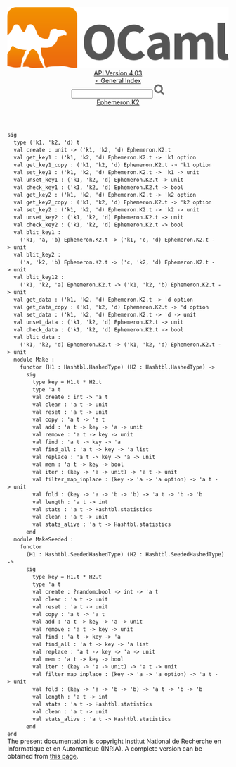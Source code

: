 <!-- ((! set title API !)) ((! set documentation !)) ((! set api !)) ((! set nobreadcrumb !)) -->
<div class="api"><header><nav class="toc brand"><a class="brand" href="https://ocaml.org/"><img src="colour-logo-gray.svg" class="svg" alt="OCaml"></a></nav><nav class="toc"><div class="toc_version"><a href="/docs" id="version-select">API Version 4.03</a></div><a href="index.html">&lt; General Index</a><div class="api_search"><input type="text" name="apisearch" id="api_search" oninput="mySearch(false);" onkeypress="this.oninput();" onclick="this.oninput();" onpaste="this.oninput();">
<img src="search_icon.svg" alt="Search" class="svg" onclick="mySearch(false)"></div>
<div id="search_results"></div><div class="toc_title"><a href="Ephemeron.K2.html">Ephemeron.K2</a></div><ul></ul></nav></header>
<code class="code"><span class="keyword">sig</span>
&nbsp;&nbsp;<span class="keyword">type</span>&nbsp;(<span class="keywordsign">'</span>k1,&nbsp;<span class="keywordsign">'</span>k2,&nbsp;<span class="keywordsign">'</span>d)&nbsp;t
&nbsp;&nbsp;<span class="keyword">val</span>&nbsp;create&nbsp;:&nbsp;unit&nbsp;<span class="keywordsign">-&gt;</span>&nbsp;(<span class="keywordsign">'</span>k1,&nbsp;<span class="keywordsign">'</span>k2,&nbsp;<span class="keywordsign">'</span>d)&nbsp;<span class="constructor">Ephemeron</span>.<span class="constructor">K2</span>.t
&nbsp;&nbsp;<span class="keyword">val</span>&nbsp;get_key1&nbsp;:&nbsp;(<span class="keywordsign">'</span>k1,&nbsp;<span class="keywordsign">'</span>k2,&nbsp;<span class="keywordsign">'</span>d)&nbsp;<span class="constructor">Ephemeron</span>.<span class="constructor">K2</span>.t&nbsp;<span class="keywordsign">-&gt;</span>&nbsp;<span class="keywordsign">'</span>k1&nbsp;option
&nbsp;&nbsp;<span class="keyword">val</span>&nbsp;get_key1_copy&nbsp;:&nbsp;(<span class="keywordsign">'</span>k1,&nbsp;<span class="keywordsign">'</span>k2,&nbsp;<span class="keywordsign">'</span>d)&nbsp;<span class="constructor">Ephemeron</span>.<span class="constructor">K2</span>.t&nbsp;<span class="keywordsign">-&gt;</span>&nbsp;<span class="keywordsign">'</span>k1&nbsp;option
&nbsp;&nbsp;<span class="keyword">val</span>&nbsp;set_key1&nbsp;:&nbsp;(<span class="keywordsign">'</span>k1,&nbsp;<span class="keywordsign">'</span>k2,&nbsp;<span class="keywordsign">'</span>d)&nbsp;<span class="constructor">Ephemeron</span>.<span class="constructor">K2</span>.t&nbsp;<span class="keywordsign">-&gt;</span>&nbsp;<span class="keywordsign">'</span>k1&nbsp;<span class="keywordsign">-&gt;</span>&nbsp;unit
&nbsp;&nbsp;<span class="keyword">val</span>&nbsp;unset_key1&nbsp;:&nbsp;(<span class="keywordsign">'</span>k1,&nbsp;<span class="keywordsign">'</span>k2,&nbsp;<span class="keywordsign">'</span>d)&nbsp;<span class="constructor">Ephemeron</span>.<span class="constructor">K2</span>.t&nbsp;<span class="keywordsign">-&gt;</span>&nbsp;unit
&nbsp;&nbsp;<span class="keyword">val</span>&nbsp;check_key1&nbsp;:&nbsp;(<span class="keywordsign">'</span>k1,&nbsp;<span class="keywordsign">'</span>k2,&nbsp;<span class="keywordsign">'</span>d)&nbsp;<span class="constructor">Ephemeron</span>.<span class="constructor">K2</span>.t&nbsp;<span class="keywordsign">-&gt;</span>&nbsp;bool
&nbsp;&nbsp;<span class="keyword">val</span>&nbsp;get_key2&nbsp;:&nbsp;(<span class="keywordsign">'</span>k1,&nbsp;<span class="keywordsign">'</span>k2,&nbsp;<span class="keywordsign">'</span>d)&nbsp;<span class="constructor">Ephemeron</span>.<span class="constructor">K2</span>.t&nbsp;<span class="keywordsign">-&gt;</span>&nbsp;<span class="keywordsign">'</span>k2&nbsp;option
&nbsp;&nbsp;<span class="keyword">val</span>&nbsp;get_key2_copy&nbsp;:&nbsp;(<span class="keywordsign">'</span>k1,&nbsp;<span class="keywordsign">'</span>k2,&nbsp;<span class="keywordsign">'</span>d)&nbsp;<span class="constructor">Ephemeron</span>.<span class="constructor">K2</span>.t&nbsp;<span class="keywordsign">-&gt;</span>&nbsp;<span class="keywordsign">'</span>k2&nbsp;option
&nbsp;&nbsp;<span class="keyword">val</span>&nbsp;set_key2&nbsp;:&nbsp;(<span class="keywordsign">'</span>k1,&nbsp;<span class="keywordsign">'</span>k2,&nbsp;<span class="keywordsign">'</span>d)&nbsp;<span class="constructor">Ephemeron</span>.<span class="constructor">K2</span>.t&nbsp;<span class="keywordsign">-&gt;</span>&nbsp;<span class="keywordsign">'</span>k2&nbsp;<span class="keywordsign">-&gt;</span>&nbsp;unit
&nbsp;&nbsp;<span class="keyword">val</span>&nbsp;unset_key2&nbsp;:&nbsp;(<span class="keywordsign">'</span>k1,&nbsp;<span class="keywordsign">'</span>k2,&nbsp;<span class="keywordsign">'</span>d)&nbsp;<span class="constructor">Ephemeron</span>.<span class="constructor">K2</span>.t&nbsp;<span class="keywordsign">-&gt;</span>&nbsp;unit
&nbsp;&nbsp;<span class="keyword">val</span>&nbsp;check_key2&nbsp;:&nbsp;(<span class="keywordsign">'</span>k1,&nbsp;<span class="keywordsign">'</span>k2,&nbsp;<span class="keywordsign">'</span>d)&nbsp;<span class="constructor">Ephemeron</span>.<span class="constructor">K2</span>.t&nbsp;<span class="keywordsign">-&gt;</span>&nbsp;bool
&nbsp;&nbsp;<span class="keyword">val</span>&nbsp;blit_key1&nbsp;:
&nbsp;&nbsp;&nbsp;&nbsp;(<span class="keywordsign">'</span>k1,&nbsp;<span class="keywordsign">'</span>a,&nbsp;<span class="keywordsign">'</span>b)&nbsp;<span class="constructor">Ephemeron</span>.<span class="constructor">K2</span>.t&nbsp;<span class="keywordsign">-&gt;</span>&nbsp;(<span class="keywordsign">'</span>k1,&nbsp;<span class="keywordsign">'</span>c,&nbsp;<span class="keywordsign">'</span>d)&nbsp;<span class="constructor">Ephemeron</span>.<span class="constructor">K2</span>.t&nbsp;<span class="keywordsign">-&gt;</span>&nbsp;unit
&nbsp;&nbsp;<span class="keyword">val</span>&nbsp;blit_key2&nbsp;:
&nbsp;&nbsp;&nbsp;&nbsp;(<span class="keywordsign">'</span>a,&nbsp;<span class="keywordsign">'</span>k2,&nbsp;<span class="keywordsign">'</span>b)&nbsp;<span class="constructor">Ephemeron</span>.<span class="constructor">K2</span>.t&nbsp;<span class="keywordsign">-&gt;</span>&nbsp;(<span class="keywordsign">'</span>c,&nbsp;<span class="keywordsign">'</span>k2,&nbsp;<span class="keywordsign">'</span>d)&nbsp;<span class="constructor">Ephemeron</span>.<span class="constructor">K2</span>.t&nbsp;<span class="keywordsign">-&gt;</span>&nbsp;unit
&nbsp;&nbsp;<span class="keyword">val</span>&nbsp;blit_key12&nbsp;:
&nbsp;&nbsp;&nbsp;&nbsp;(<span class="keywordsign">'</span>k1,&nbsp;<span class="keywordsign">'</span>k2,&nbsp;<span class="keywordsign">'</span>a)&nbsp;<span class="constructor">Ephemeron</span>.<span class="constructor">K2</span>.t&nbsp;<span class="keywordsign">-&gt;</span>&nbsp;(<span class="keywordsign">'</span>k1,&nbsp;<span class="keywordsign">'</span>k2,&nbsp;<span class="keywordsign">'</span>b)&nbsp;<span class="constructor">Ephemeron</span>.<span class="constructor">K2</span>.t&nbsp;<span class="keywordsign">-&gt;</span>&nbsp;unit
&nbsp;&nbsp;<span class="keyword">val</span>&nbsp;get_data&nbsp;:&nbsp;(<span class="keywordsign">'</span>k1,&nbsp;<span class="keywordsign">'</span>k2,&nbsp;<span class="keywordsign">'</span>d)&nbsp;<span class="constructor">Ephemeron</span>.<span class="constructor">K2</span>.t&nbsp;<span class="keywordsign">-&gt;</span>&nbsp;<span class="keywordsign">'</span>d&nbsp;option
&nbsp;&nbsp;<span class="keyword">val</span>&nbsp;get_data_copy&nbsp;:&nbsp;(<span class="keywordsign">'</span>k1,&nbsp;<span class="keywordsign">'</span>k2,&nbsp;<span class="keywordsign">'</span>d)&nbsp;<span class="constructor">Ephemeron</span>.<span class="constructor">K2</span>.t&nbsp;<span class="keywordsign">-&gt;</span>&nbsp;<span class="keywordsign">'</span>d&nbsp;option
&nbsp;&nbsp;<span class="keyword">val</span>&nbsp;set_data&nbsp;:&nbsp;(<span class="keywordsign">'</span>k1,&nbsp;<span class="keywordsign">'</span>k2,&nbsp;<span class="keywordsign">'</span>d)&nbsp;<span class="constructor">Ephemeron</span>.<span class="constructor">K2</span>.t&nbsp;<span class="keywordsign">-&gt;</span>&nbsp;<span class="keywordsign">'</span>d&nbsp;<span class="keywordsign">-&gt;</span>&nbsp;unit
&nbsp;&nbsp;<span class="keyword">val</span>&nbsp;unset_data&nbsp;:&nbsp;(<span class="keywordsign">'</span>k1,&nbsp;<span class="keywordsign">'</span>k2,&nbsp;<span class="keywordsign">'</span>d)&nbsp;<span class="constructor">Ephemeron</span>.<span class="constructor">K2</span>.t&nbsp;<span class="keywordsign">-&gt;</span>&nbsp;unit
&nbsp;&nbsp;<span class="keyword">val</span>&nbsp;check_data&nbsp;:&nbsp;(<span class="keywordsign">'</span>k1,&nbsp;<span class="keywordsign">'</span>k2,&nbsp;<span class="keywordsign">'</span>d)&nbsp;<span class="constructor">Ephemeron</span>.<span class="constructor">K2</span>.t&nbsp;<span class="keywordsign">-&gt;</span>&nbsp;bool
&nbsp;&nbsp;<span class="keyword">val</span>&nbsp;blit_data&nbsp;:
&nbsp;&nbsp;&nbsp;&nbsp;(<span class="keywordsign">'</span>k1,&nbsp;<span class="keywordsign">'</span>k2,&nbsp;<span class="keywordsign">'</span>d)&nbsp;<span class="constructor">Ephemeron</span>.<span class="constructor">K2</span>.t&nbsp;<span class="keywordsign">-&gt;</span>&nbsp;(<span class="keywordsign">'</span>k1,&nbsp;<span class="keywordsign">'</span>k2,&nbsp;<span class="keywordsign">'</span>d)&nbsp;<span class="constructor">Ephemeron</span>.<span class="constructor">K2</span>.t&nbsp;<span class="keywordsign">-&gt;</span>&nbsp;unit
&nbsp;&nbsp;<span class="keyword">module</span>&nbsp;<span class="constructor">Make</span>&nbsp;:
&nbsp;&nbsp;&nbsp;&nbsp;<span class="keyword">functor</span>&nbsp;(<span class="constructor">H1</span>&nbsp;:&nbsp;<span class="constructor">Hashtbl</span>.<span class="constructor">HashedType</span>)&nbsp;(<span class="constructor">H2</span>&nbsp;:&nbsp;<span class="constructor">Hashtbl</span>.<span class="constructor">HashedType</span>)&nbsp;<span class="keywordsign">-&gt;</span>
&nbsp;&nbsp;&nbsp;&nbsp;&nbsp;&nbsp;<span class="keyword">sig</span>
&nbsp;&nbsp;&nbsp;&nbsp;&nbsp;&nbsp;&nbsp;&nbsp;<span class="keyword">type</span>&nbsp;key&nbsp;=&nbsp;<span class="constructor">H1</span>.t&nbsp;*&nbsp;<span class="constructor">H2</span>.t
&nbsp;&nbsp;&nbsp;&nbsp;&nbsp;&nbsp;&nbsp;&nbsp;<span class="keyword">type</span>&nbsp;<span class="keywordsign">'</span>a&nbsp;t
&nbsp;&nbsp;&nbsp;&nbsp;&nbsp;&nbsp;&nbsp;&nbsp;<span class="keyword">val</span>&nbsp;create&nbsp;:&nbsp;int&nbsp;<span class="keywordsign">-&gt;</span>&nbsp;<span class="keywordsign">'</span>a&nbsp;t
&nbsp;&nbsp;&nbsp;&nbsp;&nbsp;&nbsp;&nbsp;&nbsp;<span class="keyword">val</span>&nbsp;clear&nbsp;:&nbsp;<span class="keywordsign">'</span>a&nbsp;t&nbsp;<span class="keywordsign">-&gt;</span>&nbsp;unit
&nbsp;&nbsp;&nbsp;&nbsp;&nbsp;&nbsp;&nbsp;&nbsp;<span class="keyword">val</span>&nbsp;reset&nbsp;:&nbsp;<span class="keywordsign">'</span>a&nbsp;t&nbsp;<span class="keywordsign">-&gt;</span>&nbsp;unit
&nbsp;&nbsp;&nbsp;&nbsp;&nbsp;&nbsp;&nbsp;&nbsp;<span class="keyword">val</span>&nbsp;copy&nbsp;:&nbsp;<span class="keywordsign">'</span>a&nbsp;t&nbsp;<span class="keywordsign">-&gt;</span>&nbsp;<span class="keywordsign">'</span>a&nbsp;t
&nbsp;&nbsp;&nbsp;&nbsp;&nbsp;&nbsp;&nbsp;&nbsp;<span class="keyword">val</span>&nbsp;add&nbsp;:&nbsp;<span class="keywordsign">'</span>a&nbsp;t&nbsp;<span class="keywordsign">-&gt;</span>&nbsp;key&nbsp;<span class="keywordsign">-&gt;</span>&nbsp;<span class="keywordsign">'</span>a&nbsp;<span class="keywordsign">-&gt;</span>&nbsp;unit
&nbsp;&nbsp;&nbsp;&nbsp;&nbsp;&nbsp;&nbsp;&nbsp;<span class="keyword">val</span>&nbsp;remove&nbsp;:&nbsp;<span class="keywordsign">'</span>a&nbsp;t&nbsp;<span class="keywordsign">-&gt;</span>&nbsp;key&nbsp;<span class="keywordsign">-&gt;</span>&nbsp;unit
&nbsp;&nbsp;&nbsp;&nbsp;&nbsp;&nbsp;&nbsp;&nbsp;<span class="keyword">val</span>&nbsp;find&nbsp;:&nbsp;<span class="keywordsign">'</span>a&nbsp;t&nbsp;<span class="keywordsign">-&gt;</span>&nbsp;key&nbsp;<span class="keywordsign">-&gt;</span>&nbsp;<span class="keywordsign">'</span>a
&nbsp;&nbsp;&nbsp;&nbsp;&nbsp;&nbsp;&nbsp;&nbsp;<span class="keyword">val</span>&nbsp;find_all&nbsp;:&nbsp;<span class="keywordsign">'</span>a&nbsp;t&nbsp;<span class="keywordsign">-&gt;</span>&nbsp;key&nbsp;<span class="keywordsign">-&gt;</span>&nbsp;<span class="keywordsign">'</span>a&nbsp;list
&nbsp;&nbsp;&nbsp;&nbsp;&nbsp;&nbsp;&nbsp;&nbsp;<span class="keyword">val</span>&nbsp;replace&nbsp;:&nbsp;<span class="keywordsign">'</span>a&nbsp;t&nbsp;<span class="keywordsign">-&gt;</span>&nbsp;key&nbsp;<span class="keywordsign">-&gt;</span>&nbsp;<span class="keywordsign">'</span>a&nbsp;<span class="keywordsign">-&gt;</span>&nbsp;unit
&nbsp;&nbsp;&nbsp;&nbsp;&nbsp;&nbsp;&nbsp;&nbsp;<span class="keyword">val</span>&nbsp;mem&nbsp;:&nbsp;<span class="keywordsign">'</span>a&nbsp;t&nbsp;<span class="keywordsign">-&gt;</span>&nbsp;key&nbsp;<span class="keywordsign">-&gt;</span>&nbsp;bool
&nbsp;&nbsp;&nbsp;&nbsp;&nbsp;&nbsp;&nbsp;&nbsp;<span class="keyword">val</span>&nbsp;iter&nbsp;:&nbsp;(key&nbsp;<span class="keywordsign">-&gt;</span>&nbsp;<span class="keywordsign">'</span>a&nbsp;<span class="keywordsign">-&gt;</span>&nbsp;unit)&nbsp;<span class="keywordsign">-&gt;</span>&nbsp;<span class="keywordsign">'</span>a&nbsp;t&nbsp;<span class="keywordsign">-&gt;</span>&nbsp;unit
&nbsp;&nbsp;&nbsp;&nbsp;&nbsp;&nbsp;&nbsp;&nbsp;<span class="keyword">val</span>&nbsp;filter_map_inplace&nbsp;:&nbsp;(key&nbsp;<span class="keywordsign">-&gt;</span>&nbsp;<span class="keywordsign">'</span>a&nbsp;<span class="keywordsign">-&gt;</span>&nbsp;<span class="keywordsign">'</span>a&nbsp;option)&nbsp;<span class="keywordsign">-&gt;</span>&nbsp;<span class="keywordsign">'</span>a&nbsp;t&nbsp;<span class="keywordsign">-&gt;</span>&nbsp;unit
&nbsp;&nbsp;&nbsp;&nbsp;&nbsp;&nbsp;&nbsp;&nbsp;<span class="keyword">val</span>&nbsp;fold&nbsp;:&nbsp;(key&nbsp;<span class="keywordsign">-&gt;</span>&nbsp;<span class="keywordsign">'</span>a&nbsp;<span class="keywordsign">-&gt;</span>&nbsp;<span class="keywordsign">'</span>b&nbsp;<span class="keywordsign">-&gt;</span>&nbsp;<span class="keywordsign">'</span>b)&nbsp;<span class="keywordsign">-&gt;</span>&nbsp;<span class="keywordsign">'</span>a&nbsp;t&nbsp;<span class="keywordsign">-&gt;</span>&nbsp;<span class="keywordsign">'</span>b&nbsp;<span class="keywordsign">-&gt;</span>&nbsp;<span class="keywordsign">'</span>b
&nbsp;&nbsp;&nbsp;&nbsp;&nbsp;&nbsp;&nbsp;&nbsp;<span class="keyword">val</span>&nbsp;length&nbsp;:&nbsp;<span class="keywordsign">'</span>a&nbsp;t&nbsp;<span class="keywordsign">-&gt;</span>&nbsp;int
&nbsp;&nbsp;&nbsp;&nbsp;&nbsp;&nbsp;&nbsp;&nbsp;<span class="keyword">val</span>&nbsp;stats&nbsp;:&nbsp;<span class="keywordsign">'</span>a&nbsp;t&nbsp;<span class="keywordsign">-&gt;</span>&nbsp;<span class="constructor">Hashtbl</span>.statistics
&nbsp;&nbsp;&nbsp;&nbsp;&nbsp;&nbsp;&nbsp;&nbsp;<span class="keyword">val</span>&nbsp;clean&nbsp;:&nbsp;<span class="keywordsign">'</span>a&nbsp;t&nbsp;<span class="keywordsign">-&gt;</span>&nbsp;unit
&nbsp;&nbsp;&nbsp;&nbsp;&nbsp;&nbsp;&nbsp;&nbsp;<span class="keyword">val</span>&nbsp;stats_alive&nbsp;:&nbsp;<span class="keywordsign">'</span>a&nbsp;t&nbsp;<span class="keywordsign">-&gt;</span>&nbsp;<span class="constructor">Hashtbl</span>.statistics
&nbsp;&nbsp;&nbsp;&nbsp;&nbsp;&nbsp;<span class="keyword">end</span>
&nbsp;&nbsp;<span class="keyword">module</span>&nbsp;<span class="constructor">MakeSeeded</span>&nbsp;:
&nbsp;&nbsp;&nbsp;&nbsp;<span class="keyword">functor</span>
&nbsp;&nbsp;&nbsp;&nbsp;&nbsp;&nbsp;(<span class="constructor">H1</span>&nbsp;:&nbsp;<span class="constructor">Hashtbl</span>.<span class="constructor">SeededHashedType</span>)&nbsp;(<span class="constructor">H2</span>&nbsp;:&nbsp;<span class="constructor">Hashtbl</span>.<span class="constructor">SeededHashedType</span>)&nbsp;<span class="keywordsign">-&gt;</span>
&nbsp;&nbsp;&nbsp;&nbsp;&nbsp;&nbsp;<span class="keyword">sig</span>
&nbsp;&nbsp;&nbsp;&nbsp;&nbsp;&nbsp;&nbsp;&nbsp;<span class="keyword">type</span>&nbsp;key&nbsp;=&nbsp;<span class="constructor">H1</span>.t&nbsp;*&nbsp;<span class="constructor">H2</span>.t
&nbsp;&nbsp;&nbsp;&nbsp;&nbsp;&nbsp;&nbsp;&nbsp;<span class="keyword">type</span>&nbsp;<span class="keywordsign">'</span>a&nbsp;t
&nbsp;&nbsp;&nbsp;&nbsp;&nbsp;&nbsp;&nbsp;&nbsp;<span class="keyword">val</span>&nbsp;create&nbsp;:&nbsp;?random:bool&nbsp;<span class="keywordsign">-&gt;</span>&nbsp;int&nbsp;<span class="keywordsign">-&gt;</span>&nbsp;<span class="keywordsign">'</span>a&nbsp;t
&nbsp;&nbsp;&nbsp;&nbsp;&nbsp;&nbsp;&nbsp;&nbsp;<span class="keyword">val</span>&nbsp;clear&nbsp;:&nbsp;<span class="keywordsign">'</span>a&nbsp;t&nbsp;<span class="keywordsign">-&gt;</span>&nbsp;unit
&nbsp;&nbsp;&nbsp;&nbsp;&nbsp;&nbsp;&nbsp;&nbsp;<span class="keyword">val</span>&nbsp;reset&nbsp;:&nbsp;<span class="keywordsign">'</span>a&nbsp;t&nbsp;<span class="keywordsign">-&gt;</span>&nbsp;unit
&nbsp;&nbsp;&nbsp;&nbsp;&nbsp;&nbsp;&nbsp;&nbsp;<span class="keyword">val</span>&nbsp;copy&nbsp;:&nbsp;<span class="keywordsign">'</span>a&nbsp;t&nbsp;<span class="keywordsign">-&gt;</span>&nbsp;<span class="keywordsign">'</span>a&nbsp;t
&nbsp;&nbsp;&nbsp;&nbsp;&nbsp;&nbsp;&nbsp;&nbsp;<span class="keyword">val</span>&nbsp;add&nbsp;:&nbsp;<span class="keywordsign">'</span>a&nbsp;t&nbsp;<span class="keywordsign">-&gt;</span>&nbsp;key&nbsp;<span class="keywordsign">-&gt;</span>&nbsp;<span class="keywordsign">'</span>a&nbsp;<span class="keywordsign">-&gt;</span>&nbsp;unit
&nbsp;&nbsp;&nbsp;&nbsp;&nbsp;&nbsp;&nbsp;&nbsp;<span class="keyword">val</span>&nbsp;remove&nbsp;:&nbsp;<span class="keywordsign">'</span>a&nbsp;t&nbsp;<span class="keywordsign">-&gt;</span>&nbsp;key&nbsp;<span class="keywordsign">-&gt;</span>&nbsp;unit
&nbsp;&nbsp;&nbsp;&nbsp;&nbsp;&nbsp;&nbsp;&nbsp;<span class="keyword">val</span>&nbsp;find&nbsp;:&nbsp;<span class="keywordsign">'</span>a&nbsp;t&nbsp;<span class="keywordsign">-&gt;</span>&nbsp;key&nbsp;<span class="keywordsign">-&gt;</span>&nbsp;<span class="keywordsign">'</span>a
&nbsp;&nbsp;&nbsp;&nbsp;&nbsp;&nbsp;&nbsp;&nbsp;<span class="keyword">val</span>&nbsp;find_all&nbsp;:&nbsp;<span class="keywordsign">'</span>a&nbsp;t&nbsp;<span class="keywordsign">-&gt;</span>&nbsp;key&nbsp;<span class="keywordsign">-&gt;</span>&nbsp;<span class="keywordsign">'</span>a&nbsp;list
&nbsp;&nbsp;&nbsp;&nbsp;&nbsp;&nbsp;&nbsp;&nbsp;<span class="keyword">val</span>&nbsp;replace&nbsp;:&nbsp;<span class="keywordsign">'</span>a&nbsp;t&nbsp;<span class="keywordsign">-&gt;</span>&nbsp;key&nbsp;<span class="keywordsign">-&gt;</span>&nbsp;<span class="keywordsign">'</span>a&nbsp;<span class="keywordsign">-&gt;</span>&nbsp;unit
&nbsp;&nbsp;&nbsp;&nbsp;&nbsp;&nbsp;&nbsp;&nbsp;<span class="keyword">val</span>&nbsp;mem&nbsp;:&nbsp;<span class="keywordsign">'</span>a&nbsp;t&nbsp;<span class="keywordsign">-&gt;</span>&nbsp;key&nbsp;<span class="keywordsign">-&gt;</span>&nbsp;bool
&nbsp;&nbsp;&nbsp;&nbsp;&nbsp;&nbsp;&nbsp;&nbsp;<span class="keyword">val</span>&nbsp;iter&nbsp;:&nbsp;(key&nbsp;<span class="keywordsign">-&gt;</span>&nbsp;<span class="keywordsign">'</span>a&nbsp;<span class="keywordsign">-&gt;</span>&nbsp;unit)&nbsp;<span class="keywordsign">-&gt;</span>&nbsp;<span class="keywordsign">'</span>a&nbsp;t&nbsp;<span class="keywordsign">-&gt;</span>&nbsp;unit
&nbsp;&nbsp;&nbsp;&nbsp;&nbsp;&nbsp;&nbsp;&nbsp;<span class="keyword">val</span>&nbsp;filter_map_inplace&nbsp;:&nbsp;(key&nbsp;<span class="keywordsign">-&gt;</span>&nbsp;<span class="keywordsign">'</span>a&nbsp;<span class="keywordsign">-&gt;</span>&nbsp;<span class="keywordsign">'</span>a&nbsp;option)&nbsp;<span class="keywordsign">-&gt;</span>&nbsp;<span class="keywordsign">'</span>a&nbsp;t&nbsp;<span class="keywordsign">-&gt;</span>&nbsp;unit
&nbsp;&nbsp;&nbsp;&nbsp;&nbsp;&nbsp;&nbsp;&nbsp;<span class="keyword">val</span>&nbsp;fold&nbsp;:&nbsp;(key&nbsp;<span class="keywordsign">-&gt;</span>&nbsp;<span class="keywordsign">'</span>a&nbsp;<span class="keywordsign">-&gt;</span>&nbsp;<span class="keywordsign">'</span>b&nbsp;<span class="keywordsign">-&gt;</span>&nbsp;<span class="keywordsign">'</span>b)&nbsp;<span class="keywordsign">-&gt;</span>&nbsp;<span class="keywordsign">'</span>a&nbsp;t&nbsp;<span class="keywordsign">-&gt;</span>&nbsp;<span class="keywordsign">'</span>b&nbsp;<span class="keywordsign">-&gt;</span>&nbsp;<span class="keywordsign">'</span>b
&nbsp;&nbsp;&nbsp;&nbsp;&nbsp;&nbsp;&nbsp;&nbsp;<span class="keyword">val</span>&nbsp;length&nbsp;:&nbsp;<span class="keywordsign">'</span>a&nbsp;t&nbsp;<span class="keywordsign">-&gt;</span>&nbsp;int
&nbsp;&nbsp;&nbsp;&nbsp;&nbsp;&nbsp;&nbsp;&nbsp;<span class="keyword">val</span>&nbsp;stats&nbsp;:&nbsp;<span class="keywordsign">'</span>a&nbsp;t&nbsp;<span class="keywordsign">-&gt;</span>&nbsp;<span class="constructor">Hashtbl</span>.statistics
&nbsp;&nbsp;&nbsp;&nbsp;&nbsp;&nbsp;&nbsp;&nbsp;<span class="keyword">val</span>&nbsp;clean&nbsp;:&nbsp;<span class="keywordsign">'</span>a&nbsp;t&nbsp;<span class="keywordsign">-&gt;</span>&nbsp;unit
&nbsp;&nbsp;&nbsp;&nbsp;&nbsp;&nbsp;&nbsp;&nbsp;<span class="keyword">val</span>&nbsp;stats_alive&nbsp;:&nbsp;<span class="keywordsign">'</span>a&nbsp;t&nbsp;<span class="keywordsign">-&gt;</span>&nbsp;<span class="constructor">Hashtbl</span>.statistics
&nbsp;&nbsp;&nbsp;&nbsp;&nbsp;&nbsp;<span class="keyword">end</span>
<span class="keyword">end</span></code><div class="copyright">The present documentation is copyright Institut National de Recherche en Informatique et en Automatique (INRIA). A complete version can be obtained from <a href="http://caml.inria.fr/pub/docs/manual-ocaml/">this page</a>.</div></div>